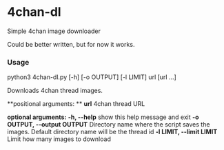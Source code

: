 # 4chan-dl
Simple 4chan image downloader

Could be better written, but for now it works.


### Usage
python3 4chan-dl.py [-h] [-o OUTPUT] [-l LIMIT] url [url ...]

Downloads 4chan thread images.

**positional arguments: **
**url**                   4chan thread URL

**optional arguments:**
**-h, --help**  show this help message and exit
**-o OUTPUT, --output OUTPUT**  Directory name where the script saves the images. Default directory name will be the thread id
**-l LIMIT, --limit LIMIT**  Limit how many images to download
